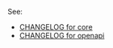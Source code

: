 See:
- [CHANGELOG for core](./packages/core/CHANGELOG.md)
- [CHANGELOG for openapi](./packages/openapi/CHANGELOG.md)